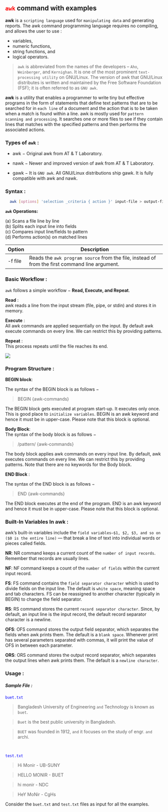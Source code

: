 ﻿
## <font color=red> `awk`</font> command with examples

**awk** is a `scripting language` used for `manipulating data` and generating reports. The awk command programming language requires no compiling, and allows the user to use :
 * variables, 
 * numeric functions, 
 * string functions, and 
 * logical operators. <br />
 
> `awk` is abbreviated from the names of the developers – `Aho`, `Weinberger`, and `Kernighan`. It is one of the most prominent `text-processing utility` on GNU/Linux.
The version of awk that GNU/Linux distributes is written and maintained by the Free Software Foundation (FSF); it is often referred to as `GNU awk`.

**awk** is a utility that enables a programmer to write tiny but effective programs in the form of statements that define text patterns that are to be searched for in `each line` of a document and the action that is to be taken when a match is found within a line. awk is mostly used for `pattern scanning and processing`. It searches one or more files to see if they contain lines that matches with the specified patterns and then performs the associated actions.

### Types of `awk` :

* awk  − Original awk from AT & T Laboratory.

* nawk − Newer and improved version of awk from AT & T Laboratory.

* gawk − It is `GNU awk`. All GNU/Linux distributions ship gawk. It is fully compatible with awk and nawk.

### Syntax :

  ```sh
    awk [options] 'selection _criteria { action }' input-file > output-fil
 ```
**`awk` Operations:** <br />

(a) Scans a file line by line  <br />
(b) Splits each input line into fields <br />
(c) Compares input line/fields to pattern <br />
(d) Performs action(s) on matched lines

| Option | Description |
| ------ | ------ |
|  -f file  | Reads the `awk program source` from the file, instead of from the first command line argument. |

### Basic Workflow :
 `awk` follows a simple workflow − **Read, Execute, and Repeat**. <br/>
 
**Read** : <br/>
awk reads a line from the input stream (file, pipe, or stdin) and stores it in memory.

**Execute** : <br/>
All awk commands are applied sequentially on the input. By default awk execute commands on every line. We can restrict this by providing patterns. <br/>


**Repeat** : <br/>
This process repeats until the file reaches its end.

![](https://www.tutorialspoint.com/awk/images/awk_workflow.jpg)

### Program Structure : <br/>

**BEGIN block**: <br/>

The syntax of the BEGIN block is as follows − <br/>
> BEGIN {awk-commands} 

The BEGIN block gets executed at program start-up. It executes only once. This is good place to `initialize variables`. BEGIN is an awk keyword and hence it must be in upper-case. Please note that this block is optional.

**Body Block**: <br/>
The syntax of the body block is as follows − <br/>

> /pattern/ {awk-commands}

The body block applies awk commands on every input line. By default, awk executes commands on every line. We can restrict this by providing patterns. Note that there are no keywords for the Body block.

**END Block** :<br/>

The syntax of the END block is as follows −

> END {awk-commands}
> 
The END block executes at the end of the program. END is an awk keyword and hence it must be in upper-case. Please note that this block is optional.

### Built-In Variables In awk :

awk’s built-in variables include the `field variables—$1, $2, $3, and so on ($0 is the entire line)` — that break a line of text into individual words or pieces called fields.

**NR**: NR command keeps a current count of the `number of input records`. Remember that records are usually lines.

**NF**: NF command keeps a count of the `number of fields` within the current input record.

**FS**: FS command contains the `field separator character` which is used to divide fields on the input line. The default is `white space`, meaning space and tab characters. FS can be reassigned to another character (typically in BEGIN) to change the field separator.

**RS**: RS command stores the current `record separator character`. Since, by default, an input line is the input record, the default record separator character is a newline.

**OFS**: OFS command stores the output field separator, which separates the fields when awk prints them. The default is a `blank space`. Whenever print has several parameters separated with commas, it will print the value of OFS in between each parameter.

**ORS**: ORS command stores the output record separator, which separates the output lines when awk prints them. The default is a `newline character`. 

### Usage :

##### Sample File : 
<font color=blue> `buet.txt` </font>

>   Bangladesh University of Engineering `and` Technology is known as `buet`.

>  `Buet` is the best public university in Bangladesh.

>  `BUET` was founded in 1912, `and` it focuses on the study of engr. `and` archi.

<br/>

<font color=blue> `test.txt` </font>

>   Hi Monir - UB-SUNY

>   HELLO MONIR - BUET 

>   hi monir - NDC

>   HeY MoNir - CgHs

Consider the `buet.txt` and `test.txt` files as input for all the examples.

<br/>


